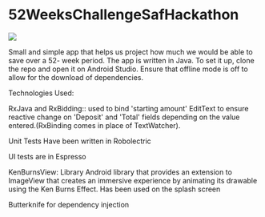 # 52WeeksChallengeSafHackathon

<a href="https://codecov.io/gh/WambuaSimon/52WeeksChallengeSafHackathon">
  <img src="https://codecov.io/gh/WambuaSimon/52WeeksChallengeSafHackathon/branch/master/graph/badge.svg" />
</a>

Small and simple app that helps us project how much we would be able to save over a 52-
week period. The app is written in Java. To set it up, clone the repo and open it on Android Studio.  Ensure that offline mode is off to allow 
for the download of dependencies.

Technologies Used:

RxJava and RxBidding:: used to bind 'starting amount' EditText to ensure reactive change on 
'Deposit' and 'Total' fields depending on the value entered.(RxBinding comes in place of TextWatcher).

Unit Tests Have been written in Robolectric

UI tests are in Espresso 

KenBurnsView: Library Android library that provides an extension to ImageView 
that creates an immersive experience by animating its drawable using the Ken Burns Effect.
Has been used on the splash screen

Butterknife for dependency injection
